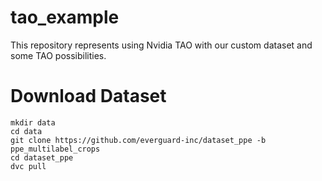 # tao_example


This repository represents using Nvidia TAO with our custom dataset and some TAO possibilities.



# Download Dataset

```
mkdir data
cd data
git clone https://github.com/everguard-inc/dataset_ppe -b ppe_multilabel_crops
cd dataset_ppe
dvc pull
```
